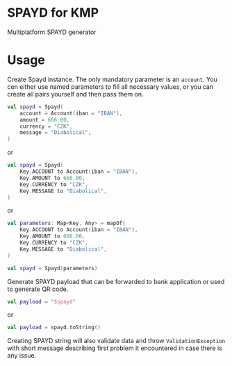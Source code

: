 # SPAYD for KMP

Multiplatform SPAYD generator

# Usage

Create Spayd instance. The only mandatory parameter is an `account`. You cen either use named parameters to fill all necessary values, or you can create all pairs yourself and then pass them on.

```kotlin
val spayd = Spayd(
    account = Account(iban = "IBAN"),
    amount = 666.00,
    currency = "CZK",
    message = "Diabolical",
)
```

or

```kotlin
val spayd = Spayd(
    Key.ACCOUNT to Account(iban = "IBAN"),
    Key.AMOUNT to 666.00,
    Key.CURRENCY to "CZK",
    Key.MESSAGE to "Diabolical",
)
```

or

```kotlin
val parameters: Map<Key, Any> = mapOf(
    Key.ACCOUNT to Account(iban = "IBAN"),
    Key.AMOUNT to 666.00,
    Key.CURRENCY to "CZK",
    Key.MESSAGE to "Diabolical",
)

val spayd = Spayd(parameters)
```

Generate SPAYD payload that can be forwarded to bank application or used to generate QR code.

```kotlin
val payload = "$spayd"
```

or

```kotlin
val payload = spayd.toString()
```

Creating SPAYD string will also validate data and throw `ValidationException` with short message describing first problem it encountered in case there is any issue.